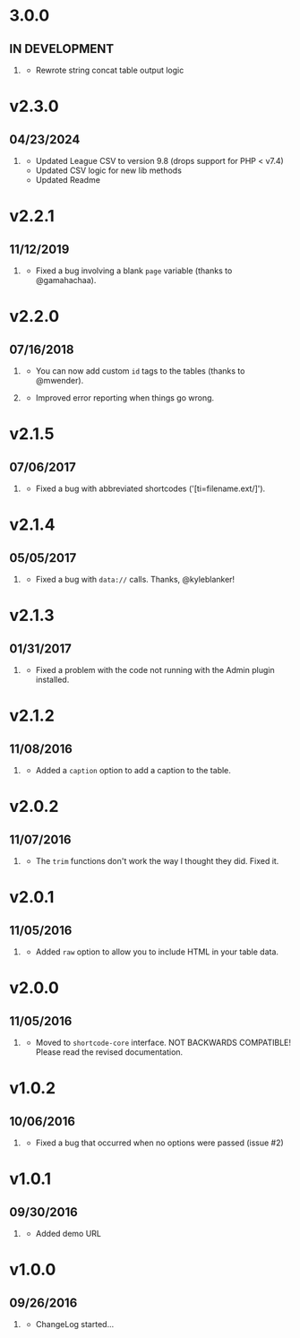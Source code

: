# 3.0.0
## IN DEVELOPMENT

1. [](#new)
    * Rewrote string concat table output logic

# v2.3.0
## 04/23/2024

1. [](#new)
    * Updated League CSV to version 9.8 (drops support for PHP < v7.4) 
    * Updated CSV logic for new lib methods
    * Updated Readme

# v2.2.1
## 11/12/2019

1. [](#bugfix)
    * Fixed a bug involving a blank `page` variable (thanks to @gamahachaa).

# v2.2.0
## 07/16/2018

1. [](#new)
    * You can now add custom `id` tags to the tables (thanks to @mwender).

1. [](#improved)
    * Improved error reporting when things go wrong.

# v2.1.5
## 07/06/2017

1. [](#bugfix)
    * Fixed a bug with abbreviated shortcodes ('[ti=filename.ext/]').

# v2.1.4
## 05/05/2017

1. [](#bugfix)
    * Fixed a bug with `data://` calls. Thanks, @kyleblanker!

# v2.1.3
## 01/31/2017

1. [](#bugfix)
    * Fixed a problem with the code not running with the Admin plugin installed.

# v2.1.2
## 11/08/2016

1. [](#new)
    * Added a `caption` option to add a caption to the table.

# v2.0.2
## 11/07/2016

1. [](#bugfix)
    * The `trim` functions don't work the way I thought they did. Fixed it.

# v2.0.1
## 11/05/2016

1. [](#new)
    * Added `raw` option to allow you to include HTML in your table data.

# v2.0.0
## 11/05/2016

1. [](#improved)
    * Moved to `shortcode-core` interface. NOT BACKWARDS COMPATIBLE! Please read the revised documentation.

# v1.0.2
## 10/06/2016

1. [](#bugfix)
    * Fixed a bug that occurred when no options were passed (issue #2)

# v1.0.1
##  09/30/2016

1. [](#new)
    * Added demo URL

# v1.0.0
##  09/26/2016

1. [](#new)
    * ChangeLog started...
